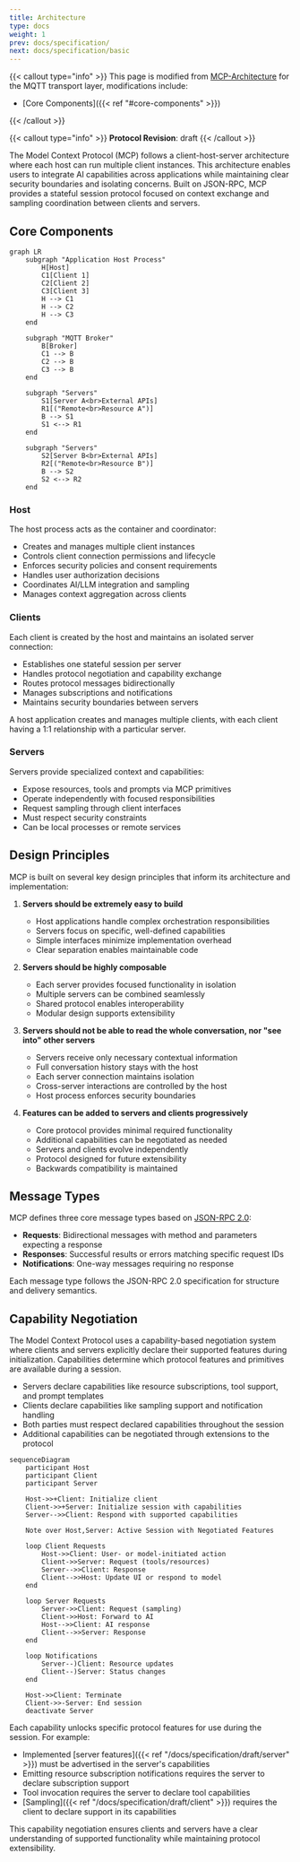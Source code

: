 ```yaml
---
title: Architecture
type: docs
weight: 1
prev: docs/specification/
next: docs/specification/basic
---
```

{{< callout type="info" >}}
This page is modified from [MCP-Architecture](https://spec.modelcontextprotocol.io/specification/draft/architecture/) for the MQTT transport layer, modifications include:

- [Core Components]({{< ref "#core-components" >}})

{{< /callout >}}

{{< callout type="info" >}} **Protocol Revision**: draft {{< /callout >}}

The Model Context Protocol (MCP) follows a client-host-server architecture where each
host can run multiple client instances. This architecture enables users to integrate AI
capabilities across applications while maintaining clear security boundaries and
isolating concerns. Built on JSON-RPC, MCP provides a stateful session protocol focused
on context exchange and sampling coordination between clients and servers.

## Core Components

```mermaid
graph LR
    subgraph "Application Host Process"
        H[Host]
        C1[Client 1]
        C2[Client 2]
        C3[Client 3]
        H --> C1
        H --> C2
        H --> C3
    end

    subgraph "MQTT Broker"
        B[Broker]
        C1 --> B
        C2 --> B
        C3 --> B
    end

    subgraph "Servers"
        S1[Server A<br>External APIs]
        R1[("Remote<br>Resource A")]
        B --> S1
        S1 <--> R1
    end

    subgraph "Servers"
        S2[Server B<br>External APIs]
        R2[("Remote<br>Resource B")]
        B --> S2
        S2 <--> R2
    end
```

### Host

The host process acts as the container and coordinator:

- Creates and manages multiple client instances
- Controls client connection permissions and lifecycle
- Enforces security policies and consent requirements
- Handles user authorization decisions
- Coordinates AI/LLM integration and sampling
- Manages context aggregation across clients

### Clients

Each client is created by the host and maintains an isolated server connection:

- Establishes one stateful session per server
- Handles protocol negotiation and capability exchange
- Routes protocol messages bidirectionally
- Manages subscriptions and notifications
- Maintains security boundaries between servers

A host application creates and manages multiple clients, with each client having a 1:1
relationship with a particular server.

### Servers

Servers provide specialized context and capabilities:

- Expose resources, tools and prompts via MCP primitives
- Operate independently with focused responsibilities
- Request sampling through client interfaces
- Must respect security constraints
- Can be local processes or remote services

## Design Principles

MCP is built on several key design principles that inform its architecture and
implementation:

1. **Servers should be extremely easy to build**

   - Host applications handle complex orchestration responsibilities
   - Servers focus on specific, well-defined capabilities
   - Simple interfaces minimize implementation overhead
   - Clear separation enables maintainable code

2. **Servers should be highly composable**

   - Each server provides focused functionality in isolation
   - Multiple servers can be combined seamlessly
   - Shared protocol enables interoperability
   - Modular design supports extensibility

3. **Servers should not be able to read the whole conversation, nor "see into" other
   servers**

   - Servers receive only necessary contextual information
   - Full conversation history stays with the host
   - Each server connection maintains isolation
   - Cross-server interactions are controlled by the host
   - Host process enforces security boundaries

4. **Features can be added to servers and clients progressively**
   - Core protocol provides minimal required functionality
   - Additional capabilities can be negotiated as needed
   - Servers and clients evolve independently
   - Protocol designed for future extensibility
   - Backwards compatibility is maintained

## Message Types

MCP defines three core message types based on
[JSON-RPC 2.0](https://www.jsonrpc.org/specification):

- **Requests**: Bidirectional messages with method and parameters expecting a response
- **Responses**: Successful results or errors matching specific request IDs
- **Notifications**: One-way messages requiring no response

Each message type follows the JSON-RPC 2.0 specification for structure and delivery
semantics.

## Capability Negotiation

The Model Context Protocol uses a capability-based negotiation system where clients and
servers explicitly declare their supported features during initialization. Capabilities
determine which protocol features and primitives are available during a session.

- Servers declare capabilities like resource subscriptions, tool support, and prompt
  templates
- Clients declare capabilities like sampling support and notification handling
- Both parties must respect declared capabilities throughout the session
- Additional capabilities can be negotiated through extensions to the protocol

```mermaid
sequenceDiagram
    participant Host
    participant Client
    participant Server

    Host->>+Client: Initialize client
    Client->>+Server: Initialize session with capabilities
    Server-->>Client: Respond with supported capabilities

    Note over Host,Server: Active Session with Negotiated Features

    loop Client Requests
        Host->>Client: User- or model-initiated action
        Client->>Server: Request (tools/resources)
        Server-->>Client: Response
        Client-->>Host: Update UI or respond to model
    end

    loop Server Requests
        Server->>Client: Request (sampling)
        Client->>Host: Forward to AI
        Host-->>Client: AI response
        Client-->>Server: Response
    end

    loop Notifications
        Server--)Client: Resource updates
        Client--)Server: Status changes
    end

    Host->>Client: Terminate
    Client->>-Server: End session
    deactivate Server
```

Each capability unlocks specific protocol features for use during the session. For
example:

- Implemented [server features]({{< ref "/docs/specification/draft/server" >}}) must be
  advertised in the server's capabilities
- Emitting resource subscription notifications requires the server to declare
  subscription support
- Tool invocation requires the server to declare tool capabilities
- [Sampling]({{< ref "/docs/specification/draft/client" >}}) requires the client to declare
  support in its capabilities

This capability negotiation ensures clients and servers have a clear understanding of
supported functionality while maintaining protocol extensibility.

